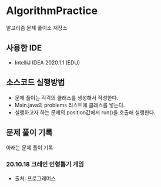 # AlgorithmPractice
알고리즘 문제 풀이소 저장소

## 사용한 IDE
- IntelliJ IDEA 2020.1.1 (EDU)

## 소스코드 실행방법
- 문제 풀이는 각각의 클래스를 생성해서 작성한다.
- Main.java의 problems 리스트에 클래스를 넣는다.
- 실행하고자 하는 문제의 position값에서 run()을 호출해 실행한다.

## 문제 풀이 기록
아래는 문제 풀이 기록

### 20.10.18 크레인 인형뽑기 게임
- 출처: 프로그래머스
